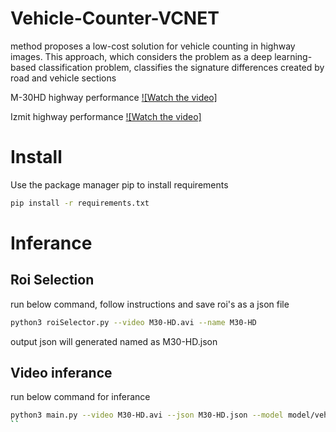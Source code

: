 # Vehicle-Counter-VCNET
method proposes a low-cost solution for vehicle counting in highway images. This approach, which considers the problem as a deep learning-based classification problem, classifies the signature differences created by road and vehicle sections

M-30HD highway performance
[![Watch the video]](https://www.youtube.com/watch?v=sZ_sz6R3ET0)

Izmit highway performance
[![Watch the video]](https://www.youtube.com/watch?v=mj69vIJ-eDU)


# Install
Use the package manager pip to install requirements
```bash
pip install -r requirements.txt
```

# Inferance

## Roi Selection
run below command, follow instructions and save roi's as a json file
```bash
python3 roiSelector.py --video M30-HD.avi --name M30-HD
```
output json will generated named as M30-HD.json

## Video inferance
run below command for inferance

```bash
python3 main.py --video M30-HD.avi --json M30-HD.json --model model/vehicle_counter.h5
``
